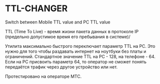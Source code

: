 # TTL-CHANGER
Switch between Mobile TTL value and PC TTL value

TTL (Time To Live) - время жизни пакета данных в протоколе IP (предельно допустимое время его пребывания в системе)/

Утилита максимально быстрого переключает параметр TTL  на PC.
Это нужно для того чтобы раздавать интернет на ноутбуки без платы и ограничений.
Стандартное значение TTL на PC - 128, на телефоне - 64.
Если на PC присвоить параметр 64, то оператор не сможет понять передаётся трафик через другое устройство или нет.

Протестировано на операторе МТС.
